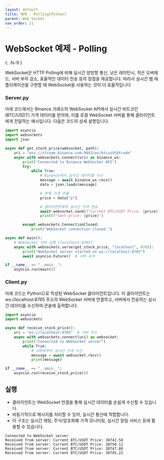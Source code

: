 ```yaml
---
layout: default
title: 예제 - Polling(Python)
parent: Web Socket
nav_order: 11
---
```


# WebSocket 예제 - Polling
{: .fs-9 }

WebSocket은 HTTP Polling에 비해 실시간 양방향 통신, 낮은 레이턴시, 적은 오버헤드, 서버 부하 감소, 효율적인 데이터 전송 등의 장점을 제공합니다. 따라서 실시간 웹 애플리케이션을 구현할 때 WebSocket을 사용하는 것이 더 효율적입니다


### Server.py
아래 코드에서는 Binance 거래소의 WebSocket API에서 실시간 비트코인(BTC/USDT) 가격 데이터를 받아와, 이를 로컬 WebSocket 서버를 통해 클라이언트에게 전달하는 예시입니다. 다음은 코드의 상세 설명입니다.
```python
import asyncio
import websockets
import json

async def get_stock_price(websocket, path):
    uri = "wss://stream.binance.com:9443/ws/btcusdt@trade"
    async with websockets.connect(uri) as binance_ws:
        print("Connected to Binance WebSocket API")
        try:
            while True:
                # Binance에서 실시간 데이터를 수신
                message = await binance_ws.recv()
                data = json.loads(message)

                # 현재 가격 추출
                price = data["p"]

                # 클라이언트에게 실시간 가격 전송
                await websocket.send(f"Current BTC/USDT Price: {price}")
                print(f"Sent price: {price}")

        except websockets.ConnectionClosed:
            print("WebSocket connection closed.")

async def main():
    # WebSocket 서버 실행 (localhost:8765)
    async with websockets.serve(get_stock_price, "localhost", 8765):
        print("WebSocket server started on ws://localhost:8765")
        await asyncio.Future()  # 서버 유지

if __name__ == "__main__":
    asyncio.run(main())
```


### Client.py
아래 코드는 Python으로 작성된 WebSocket 클라이언트입니다. 이 클라이언트는 ws://localhost:8765 주소의 WebSocket 서버에 연결하고, 서버에서 전송하는 실시간 데이터를 수신하여 콘솔에 출력합니다.
```python
import asyncio
import websockets

async def receive_stock_price():
    uri = "ws://localhost:8765"  # 서버 주소
    async with websockets.connect(uri) as websocket:
        print("Connected to WebSocket server")
        while True:
            # 서버로부터 실시간 가격 수신
            message = await websocket.recv()
            print(message)

if __name__ == "__main__":
    asyncio.run(receive_stock_price())

```

## 실행 
- 클라이언트는 WebSocket 연결을 통해 실시간 데이터를 손쉽게 수신할 수 있습니다.
- 비동기적으로 메시지를 처리할 수 있어, 실시간 통신에 적합합니다.
- 이 구조는 실시간 채팅, 주식/암호화폐 가격 모니터링, 실시간 알림 서비스 등에 활용할 수 있습니다.

```
Connected to WebSocket server
Received from server: Current BTC/USDT Price: 38742.58
Received from server: Current BTC/USDT Price: 38750.12
Received from server: Current BTC/USDT Price: 38747.86
Received from server: Current BTC/USDT Price: 38745.22
```
